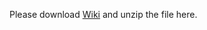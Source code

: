 Please download [Wiki](https://drive.google.com/file/d/0B2ke42d0kYFfVC1fazdKYnVhYWs/view?usp=sharing) and unzip the file here.
